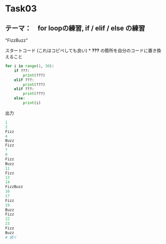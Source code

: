 # Task03
## テーマ：　for loopの練習, if / elif / else の練習
"FizzBuzz" 

スタートコード (これはコピペしても良い)    *  **???** の箇所を自分のコードに置き換えること
``` python
for i in range(1, 30):
    if ???:
        print(???)
    elif ???:
        print(???)
    elif ???:
        print(???)
    else:
        print(i)

```

出力
```python
1
2
Fizz
4
Buzz
Fizz
7
8
Fizz
Buzz
11
Fizz
13
14
FizzBuzz
16
17
Fizz
19
Buzz
Fizz
22
23
Fizz
Buzz
# 続く
```
